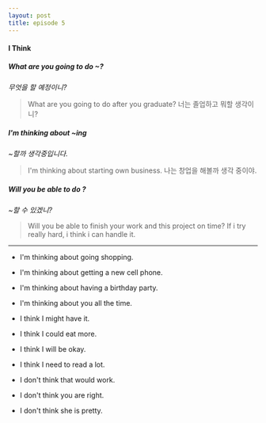 ```yaml
---
layout: post
title: episode 5
---
```


#### **I Think**

##### What are you going to do ~?
_무엇을 할 예정이니?_
> What are you going to do after you graduate?
너는 졸업하고 뭐할 생각이니?

##### I'm thinking about ~ing
_~할까 생각중입니다._
> I'm thinking about starting own business.
나는 창업을 해볼까 생각 중이야.

##### Will you be able to do ?
_~할 수 있겠니?_
> Will you be able to finish your work and this project on time?
> If i try really hard, i think i can handle it.

---

* I'm thinking about going shopping.
* I'm thinking about getting a new cell phone.
* I'm thinking about having a birthday party.
* I'm thinking about you all the time.

* I think I might have it.
* I think I could eat more.
* I think I will be okay.
* I think I need to read a lot.

* I don't think that would  work.
* I don't think you are right.
* I don't think she is pretty.
